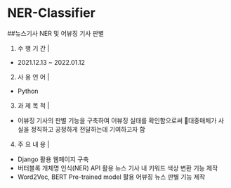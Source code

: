 # NER-Classifier

##뉴스기사 NER 및 어뷰징 기사 판별

1. 수 행 기 간  | 
  - 2021.12.13 ~ 2022.01.12
2. 사 용 언 어  | 
  - Python
3. 과 제 목 적  | 
  - 어뷰징 기사의 판별 기능을 구축하여 어뷰징 실태를 확인함으로써 대중매체가 사실을 정직하고 공정하게 전달하는데 기여하고자 함
4. 주 요 내 용  | 
  - Django 활용 웹페이지 구축
  - 버터블록 개체명 인식(NER) API 활용 뉴스 기사 내 키워드 색상 변환 기능 제작
  - Word2Vec, BERT Pre-trained model 활용 어뷰징 뉴스 판별 기능 제작
